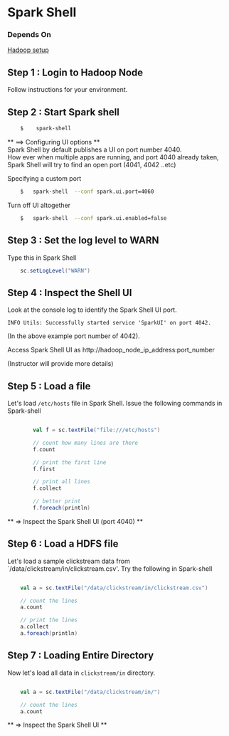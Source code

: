 <link rel='stylesheet' href='../assets/css/main.css'/>

# Spark Shell

### Depends On
[Hadoop setup](../setup-instructor.md)

## Step 1 : Login to Hadoop Node
Follow instructions for your environment.

## Step 2 : Start Spark shell

```bash
    $    spark-shell
```

** ==> Configuring UI options **  
Spark Shell by default publishes a UI on port number 4040.  
How ever when multiple apps are running, and port 4040 already taken, Spark Shell will try to find an open port (4041, 4042 ..etc)

Specifying a custom port
```bash
    $   spark-shell  --conf spark.ui.port=4060
```

Turn off UI altogether  
```bash
    $   spark-shell  --conf spark.ui.enabled=false
```

## Step 3 : Set the log level to WARN
Type this in Spark Shell
```scala
    sc.setLogLevel("WARN")
```

## Step 4 : Inspect the Shell UI
Look at the console log to identify the Spark Shell UI port.

```console
INFO Utils: Successfully started service 'SparkUI' on port 4042.
```

(In the above example port number of 4042).   

Access Spark Shell UI as http://hadoop_node_ip_address:port_number  

(Instructor will provide more details)


## Step 5 : Load a file 
Let's load  `/etc/hosts` file in Spark Shell.
Issue the following commands in Spark-shell

```scala

        val f = sc.textFile("file:///etc/hosts")

        // count how many lines are there
        f.count

        // print the first line
        f.first

        // print all lines
        f.collect

        // better print
        f.foreach(println)
```

** => Inspect the Spark Shell UI (port 4040) ** 

## Step 6 : Load a HDFS file
Let's load  a sample clickstream data from `/data/clickstream/in/clickstream.csv'.
Try the following in Spark-shell

```scala

    val a = sc.textFile("/data/clickstream/in/clickstream.csv")

    // count the lines
    a.count

    // print the lines
    a.collect
    a.foreach(println)


```

## Step 7 : Loading Entire Directory
Now let's load all data in `clickstream/in` directory.

```scala

    val a = sc.textFile("/data/clickstream/in/")

    // count the lines
    a.count

```


** => Inspect the Spark Shell UI  ** 
